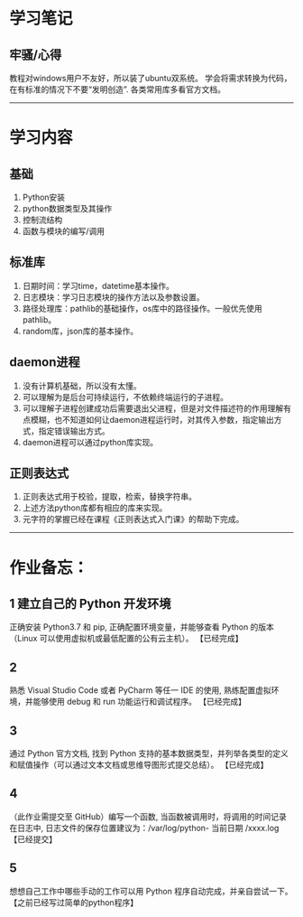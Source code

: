 # 学习笔记
## 牢骚/心得
教程对windows用户不友好，所以装了ubuntu双系统。
学会将需求转换为代码，在有标准的情况下不要“发明创造”.
各类常用库多看官方文档。
***
# 学习内容
## 基础
1. Python安装
2. python数据类型及其操作
3. 控制流结构
4. 函数与模块的编写/调用
## 标准库
1. 日期时间：学习time，datetime基本操作。
2. 日志模块：学习日志模块的操作方法以及参数设置。
3. 路径处理库：pathlib的基础操作，os库中的路径操作。一般优先使用pathlib。
4. random库，json库的基本操作。
## daemon进程
1. 没有计算机基础，所以没有太懂。
2. 可以理解为是后台可持续运行，不依赖终端运行的子进程。
3. 可以理解子进程创建成功后需要退出父进程，但是对文件描述符的作用理解有点模糊，也不知道如何让daemon进程运行时，对其传入参数，指定输出方式，指定错误输出方式。
4. daemon进程可以通过python库实现。
## 正则表达式
1. 正则表达式用于校验，提取，检索，替换字符串。
2. 上述方法python库都有相应的库来实现。
3. 元字符的掌握已经在课程《正则表达式入门课》的帮助下完成。
***
# 作业备忘：
## 1 建立自己的 Python 开发环境
正确安装 Python3.7 和 pip, 正确配置环境变量，并能够查看 Python 的版本（Linux 可以使用虚拟机或最低配置的公有云主机）。
【已经完成】
## 2
熟悉 Visual Studio Code 或者 PyCharm 等任一 IDE 的使用, 熟练配置虚拟环境，并能够使用 debug 和 run 功能运行和调试程序。
【已经完成】
## 3
通过 Python 官方文档, 找到 Python 支持的基本数据类型，并列举各类型的定义和赋值操作（可以通过文本文档或思维导图形式提交总结）。
【已经完成】
## 4
（此作业需提交至 GitHub）编写一个函数, 当函数被调用时，将调用的时间记录在日志中, 日志文件的保存位置建议为：/var/log/python- 当前日期 /xxxx.log
【已经提交】
## 5
想想自己工作中哪些手动的工作可以用 Python 程序自动完成，并亲自尝试一下。
【之前已经写过简单的python程序】